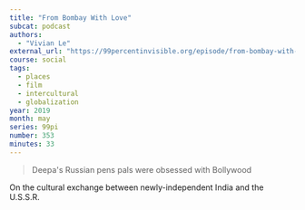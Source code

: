 ```yaml
---
title: "From Bombay With Love"
subcat: podcast
authors:
  - "Vivian Le"
external_url: "https://99percentinvisible.org/episode/from-bombay-with-love"
course: social
tags:
  - places
  - film
  - intercultural
  - globalization
year: 2019
month: may
series: 99pi
number: 353
minutes: 33
---
```


> Deepa's Russian pens pals were obsessed with Bollywood

On the cultural exchange between newly-independent India and the U.S.S.R.

